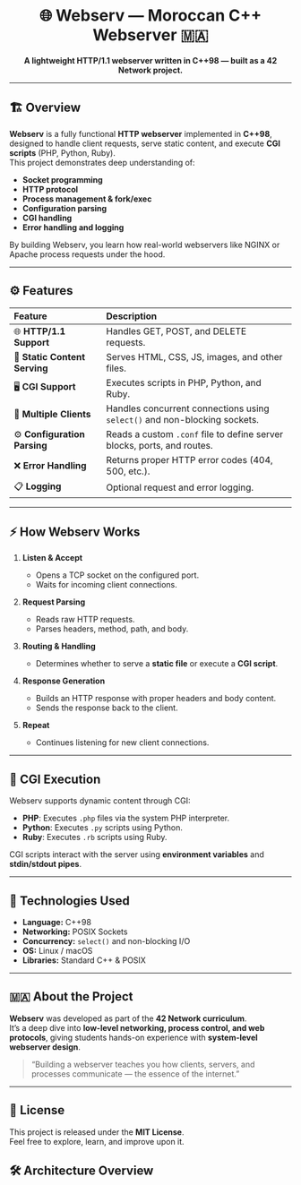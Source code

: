<p align="center">
</p>

<h1 align="center">🌐 Webserv — Moroccan C++ Webserver 🇲🇦</h1>

<p align="center">
  <strong>A lightweight HTTP/1.1 webserver written in C++98 — built as a 42 Network project.</strong>
</p>

---

## 🏗️ Overview

**Webserv** is a fully functional **HTTP webserver** implemented in **C++98**, designed to handle client requests, serve static content, and execute **CGI scripts** (PHP, Python, Ruby).  
This project demonstrates deep understanding of:

- **Socket programming**  
- **HTTP protocol**  
- **Process management & fork/exec**  
- **Configuration parsing**  
- **CGI handling**  
- **Error handling and logging**  

By building Webserv, you learn how real-world webservers like NGINX or Apache process requests under the hood.

---

## ⚙️ Features

| Feature | Description |
|:--|:--|
| 🌐 **HTTP/1.1 Support** | Handles GET, POST, and DELETE requests. |
| 📄 **Static Content Serving** | Serves HTML, CSS, JS, images, and other files. |
| 🖥️ **CGI Support** | Executes scripts in PHP, Python, and Ruby. |
| 🔄 **Multiple Clients** | Handles concurrent connections using `select()` and non-blocking sockets. |
| ⚙️ **Configuration Parsing** | Reads a custom `.conf` file to define server blocks, ports, and routes. |
| ❌ **Error Handling** | Returns proper HTTP error codes (404, 500, etc.). |
| 📋 **Logging** | Optional request and error logging. |

---

## ⚡ How Webserv Works

1. **Listen & Accept**  
   - Opens a TCP socket on the configured port.  
   - Waits for incoming client connections.  

2. **Request Parsing**  
   - Reads raw HTTP requests.  
   - Parses headers, method, path, and body.  

3. **Routing & Handling**  
   - Determines whether to serve a **static file** or execute a **CGI script**.  

4. **Response Generation**  
   - Builds an HTTP response with proper headers and body content.  
   - Sends the response back to the client.  

5. **Repeat**  
   - Continues listening for new client connections.

---

## 🧩 CGI Execution

Webserv supports dynamic content through CGI:

- **PHP**: Executes `.php` files via the system PHP interpreter.  
- **Python**: Executes `.py` scripts using Python.  
- **Ruby**: Executes `.rb` scripts using Ruby.  

CGI scripts interact with the server using **environment variables** and **stdin/stdout pipes**.

---

## 🧰 Technologies Used

- **Language:** C++98  
- **Networking:** POSIX Sockets  
- **Concurrency:** `select()` and non-blocking I/O  
- **OS:** Linux / macOS  
- **Libraries:** Standard C++ & POSIX  

---

## 🇲🇦 About the Project

**Webserv** was developed as part of the **42 Network curriculum**.  
It’s a deep dive into **low-level networking, process control, and web protocols**, giving students hands-on experience with **system-level webserver design**.  

> “Building a webserver teaches you how clients, servers, and processes communicate — the essence of the internet.”  

---

## 📜 License

This project is released under the **MIT License**.  
Feel free to explore, learn, and improve upon it.

## 🛠️ Architecture Overview

